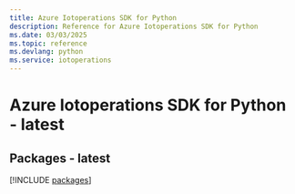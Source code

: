 ```yaml
---
title: Azure Iotoperations SDK for Python
description: Reference for Azure Iotoperations SDK for Python
ms.date: 03/03/2025
ms.topic: reference
ms.devlang: python
ms.service: iotoperations
---
```

# Azure Iotoperations SDK for Python - latest
## Packages - latest
[!INCLUDE [packages](iotoperations-index.md)]